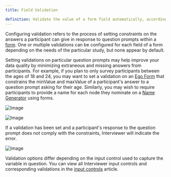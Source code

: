 ```yaml
---
title: Field Validation

definition: Validate the value of a form field automatically, according to constraints that you define.
---
```


Configuring validation refers to the process of setting constraints on the answers a participant can give in response to question prompts within a [form](./forms.md). One or multiple validations can be configured for each field of a form depending on the needs of the particular study, but none appear by default.

Setting validations on particular question prompts may help improve your data quality by minimizing extraneous and missing answers from participants. For example, if you plan to only survey participants between the ages of 18 and 24, you may want to set a validation on an [Ego Form](../_interface-documentation/ego-form.md) that constrains the minValue and maxValue of a participant's answer to a question prompt asking for their age. Similarly, you may wish to require participants to provide a name for each node they nominate on a [Name Generator](../_interface-documentation/name-generator-using-forms.md) using forms.

![Image](/documentation/assets/img/key-concepts/field-validation/1.png)

![Image](/documentation/assets/img/key-concepts/field-validation/2.png)

If a validation has been set and a participant's response to the question prompt does not comply with the constraints, Interviewer will indicate the error.

![Image](/documentation/assets/img/key-concepts/field-validation/3.png)

Validation options differ depending on the input control used to capture the variable in question. You can view all Interviewer input controls and corresponding validations in the [input controls](./input-controls.md) article.
